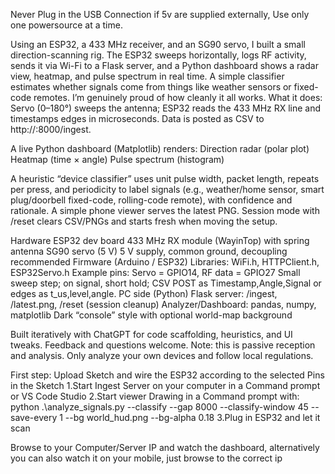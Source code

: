 Never Plug in the USB Connection if 5v are supplied externally, Use only one powersource at a time.

Using an ESP32, a 433 MHz receiver, and an SG90 servo, I built a small direction-scanning rig. 
The ESP32 sweeps horizontally, logs RF activity, sends it via Wi-Fi to a Flask server, and a Python dashboard shows a radar view, heatmap, and pulse spectrum in real time. 
A simple classifier estimates whether signals come from things like weather sensors or fixed-code remotes. I’m genuinely proud of how cleanly it all works.
What it does:
Servo (0–180°) sweeps the antenna; ESP32 reads the 433 MHz RX line and timestamps edges in microseconds.
Data is posted as CSV to http://<PC>:8000/ingest.

A live Python dashboard (Matplotlib) renders:
Direction radar (polar plot)
Heatmap (time × angle)
Pulse spectrum (histogram)

A heuristic “device classifier” uses unit pulse width, packet length, repeats per press, and periodicity to label signals (e.g., weather/home sensor, smart plug/doorbell fixed-code, rolling-code remote), with confidence and rationale.
A simple phone viewer serves the latest PNG. Session mode with /reset clears CSV/PNGs and starts fresh when moving the setup.

Hardware
ESP32 dev board
433 MHz RX module (WayinTop) with spring antenna
SG90 servo (5 V)
5 V supply, common ground, decoupling recommended
Firmware (Arduino / ESP32)
Libraries: WiFi.h, HTTPClient.h, ESP32Servo.h
Example pins: Servo = GPIO14, RF data = GPIO27
Small sweep step; on signal, short hold; CSV POST as Timestamp,Angle,Signal or edges as t_us,level,angle.
PC side (Python)
Flask server: /ingest, /latest.png, /reset (session cleanup)
Analyzer/Dashboard: pandas, numpy, matplotlib
Dark “console” style with optional world-map background

Built iteratively with ChatGPT for code scaffolding, heuristics, and UI tweaks. Feedback and questions welcome.
Note: this is passive reception and analysis. Only analyze your own devices and follow local regulations.

First step: Upload Sketch and wire the ESP32 according to the selected Pins in the Sketch
1.Start Ingest Server on your computer in a Command prompt or VS Code Studio
2.Start viewer Drawing in a Command prompt with: python .\analyze_signals.py --classify --gap 8000 --classify-window 45 --save-every 1 --bg world_hud.png --bg-alpha 0.18
3.Plug in ESP32 and let it scan

Browse to your Computer/Server IP and watch the dashboard, alternatively you can also watch it on your mobile, just browse to the correct ip
